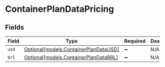 # ContainerPlanDataPricing


## Fields

| Field                                                                      | Type                                                                       | Required                                                                   | Description                                                                |
| -------------------------------------------------------------------------- | -------------------------------------------------------------------------- | -------------------------------------------------------------------------- | -------------------------------------------------------------------------- |
| `usd`                                                                      | [Optional[models.ContainerPlanDataUSD]](../models/containerplandatausd.md) | :heavy_minus_sign:                                                         | N/A                                                                        |
| `brl`                                                                      | [Optional[models.ContainerPlanDataBRL]](../models/containerplandatabrl.md) | :heavy_minus_sign:                                                         | N/A                                                                        |